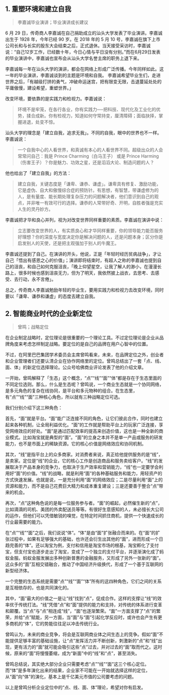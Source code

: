 ## 1. 重塑环境和建立自我

> 李嘉诚毕业演讲；毕业演讲成长建议

6 月 29 日，传奇商人李嘉诚在自己捐助成立的汕头大学发表了毕业演讲。李嘉诚出生于 1928 年，今年已经 90 岁。在 2018 年的 5 月 10 号，李嘉诚在旗下上市公司长和与长实的股东大会结束之后，正式退休。当天接受采访时，李嘉诚说：“自己12岁工作，已经数十年，今日心情与平日没有分别。”而在6月29日发表的毕业演讲中，李嘉诚也宣布会从汕头大学名誉主席的职务上退下来。

李嘉诚每一年在汕头大学的演讲，都会在网络上形成广泛传播。今年同样如此。这一年的毕业演讲，李嘉诚谈到的主题是环境和自我。
李嘉诚希望毕业生们，走进世界之后，「有越级打拼的勇气，冲破命运迷宫，把有限变无限，击退蔓延处处的平庸傲慢，建设希望，重塑世界。」

改变环境，要依靠的是实践力和检视力。李嘉诚说：

>环境不是牢笼，在各行各业，你有实践力──把科技、现代化及工业化的优势，揉合成新。你有检视力，知道如何守常持变，厘清障碍；面临抉择，掌握进退，处变不惊。

汕头大学的理念是「建立自我，追求无我」。不同的自我，眼中的世界也不一样。李嘉诚说：

> 一个自我中心的人看世界，和真诚有本心的人看世界不同。超级出众的人会常常问自己：我是 Prince Charming（白马王子） 或是 Prince Harming（伤害王子）？你是魅力、功效之星，还是滔滔大论、制造问题的人？

他也给出了「建立自我」的方法：

> 建立自我，关键态度是「谦卑、谦恭、谦虚」。谦卑具有修复、激励功能，它是虚伪、自大和傲慢综合症的预防针。有思想，有智慧，带谦虚修为的人，是有量度、能长期处理复杂压力的问题解决者，他们意识到自己的观点，并非唯一有效可行的选择。谦恭的人常带好奇、开明，自胜者强是充实人生的灵丹妙方。

李嘉诚把才华和良心并列，视为对改变世界同样重要的素质。李嘉诚在演讲中说：

> 立志要改变世界的人，有实质良心和才华同样重要，你的领导能力能否服务好理想？你的深度与宽度决定你是解决问题的人，还是问题本身；区分你是启发别人的天使，还是把主观强加于别人的牛魔王。

李嘉诚还提到了自己。在演讲的开头，他说，正是「年轻时经历贫病战争」，才让自己「悟出有感恩之心的价值」；演讲即将结束时，有超人之称的李嘉诚也提到自己的沮丧，和自己如何克服沮丧，「晚上仰望星空，让我了解人的渺小，在漫漫长路上，很多时候也感到沮丧无力，但为了明天，我依然披上战衣，去思考、去感受、去行动，永不言倦」。

总之，传奇商人李嘉诚勉励年轻的毕业生，要用实践力和检视力去改变环境，同时要以「谦卑、谦恭和谦虚」的态度去建立自我。

## 2. 智能商业时代的企业新定位
> 曾鸣；战略定位

在企业制定战略时，定位理论是很重要的一个理论工具。不过定位理论是企业从品牌角度来考虑怎样制定战略。要定位的是自己的品牌在用户心智中的位置。

不过，在阿里巴巴集团学术委员会主席曾鸣看来，未来，在品牌定位之外，创业者和企业管理者们还要认清企业在协作网络里的定位。曾鸣总结出了一套「点、线、面、体」的新定位选择理论。公众号哈佛商业评论发表了他的介绍文章。

一开始，曾鸣解释了「生态」这个概念，“点”“线”“面”“体”都是存在于生态里面的不同定位选则。那么，什么是生态呢？曾鸣说，一个商业生态就是一个协同网络，是多元角色的复杂在线协同，是平台和多元物种的组合。在生态里，有“点”“线”“面”三种核心角色，所以就有三种战略定位可选。

我们分别介绍下这三种角色：

首先，“面”就是平台。“面”能广泛连接不同的角色，让它们彼此合作，同时也建立起来各种机制，让全局利益优化。“面”的工作就是帮助平台上的玩家广泛连接，享受网络效应的好处。“面”是通过匹配效率的提高来创造价值，这也是一种全新的商业模式。比如淘宝就是典型的“面”。“面”的立身之本并不是单一产品或服务的研发能力，也不是市面上的稀缺资源。它的核心价值是网络效应和协同机制。

其次，“线”是指平台上的众多商家。对消费者来说，真正给他提供服务的是“线”，是卖家。定位是“线”的企业，它的核心工作是创造商品和服务卖给客户。“线”的发展取决于产品本身的竞争力，也取决于生产效率和营销能力，“线”也一定要学会利用好“面”的价值。“线”的战略，就是利用“面”的各种基础服务和能力，用轻资产的方式快速发展。也就是说，一是充分利用“面”的网络效应；二是尽量利用“面”上的资源和能力，而不是自己花费巨大精力和成本重复建设；三是还要善于整合“点”带来的机会。

再次，“点”这种角色说的是每一位服务参与者。“面”的崛起，必然催生新的“点”，比如滴滴的司机、美团的外卖配送员等等。有很好生意感知的人，未必擅长大公司的运作，但他们可以凭借敏锐的嗅觉，在特定时间抓住商机，提供一个快速成长的行业最需要的能力。

在“点”“线”“面”之后，我们说说“体”。“体”是由“面”扩张融合而来的。在“面”的扩张过程中，如果有足够强大的基础，也许还会衍生出其他的“面”，进而形成一个日趋完善的“体”。还以淘宝为例，支付和信用是淘宝市场的根基，淘宝孵化了支付宝，但支付宝也逐步走出了淘宝，变成了一个独立的支付平台，并逐渐演化成了蚂蚁金服。蚂蚁金服发展出多种创新普惠的金融服务，又形成了另外一张新的“面”。这众多的“面”互相交错融合，推动了中国经济升级换代，形成了一个基于互联网的新型经济体。

一个完整的生态系统是需要“点”“线”“面”“体”所有的这四种角色，它们之间的关系是互相依存的，也是共同演化的。

其中，“面”最大的价值之一是让“线”找到“点”，促成合作。这样的支撑让“线”的效率优于传统打法。“线”凭借“点”和“面”提供的能力和支持，对传统的体系进行变革和颠覆。当“点”与“点”相连成“线”，“面”也逐渐繁荣。“面”一方面支撑了“点”的繁荣，并给“点”赋能，另一方面，当“面”与“面”引起化学反应时，或许也会产生有更多商机的“体”，它的势能往往足以冲击传统行业。

曾鸣认为，未来的商业竞争，将会是互联网商业体之间生态上的竞争。假如“面”不能提供足够丰富的基础设施，让“点”发挥活力并不断创新，刺激新的“点”和“线”出现，更有活力的“面”就可能会吸引这些“点”过去，并对过去的“面”取而代之。这时候，原来的“面”将慢慢萎缩，成为“新面”中的“线”和“点”，甚至消失。

曾鸣总结说，其实绝大部分企业只需要考虑“点”“线”“面”这三个核心定位。而“体”是多年演化出来的结果，企业家不可能在一开始就选择这样的定位，从“面”向“体”的演化，基本上是千亿美元市值的公司要考虑的问题。

以上是曾鸣分析企业定位中的“点、线、面、体”理论，希望对你有启发。


